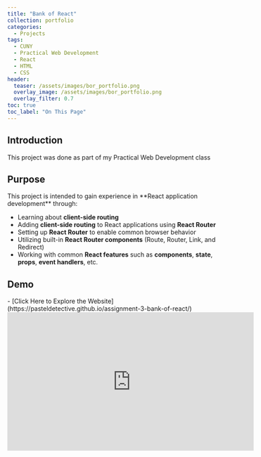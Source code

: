 ```yaml
---
title: "Bank of React"
collection: portfolio
categories:
  - Projects
tags:
  - CUNY
  - Practical Web Development
  - React
  - HTML
  - CSS
header:
  teaser: /assets/images/bor_portfolio.png
  overlay_image: /assets/images/bor_portfolio.png
  overlay_filter: 0.7
toc: true
toc_label: "On This Page"
---
```


<h2 id="introduction">Introduction</h2>
This project was done as part of my Practical Web Development class

<h2 id="purpose">Purpose</h2>
This project is intended to gain experience in **React application development** through:

- Learning about **client-side routing**
- Adding **client-side routing** to React applications using **React Router**
- Setting up **React Router** to enable common browser behavior
- Utilizing built-in **React Router components** (Route, Router, Link, and Redirect)
- Working with common **React features** such as **components**, **state**, **props**, **event handlers**, etc.
<h2 id="demo">Demo</h2>
- [Click Here to Explore the Website](https://pasteldetective.github.io/assignment-3-bank-of-react/)
<iframe width="560" height="315" src="https://www.youtube.com/embed/S_qpopd2yr4" frameborder="0" allow="accelerometer; autoplay; encrypted-media; gyroscope; picture-in-picture" allowfullscreen></iframe>
